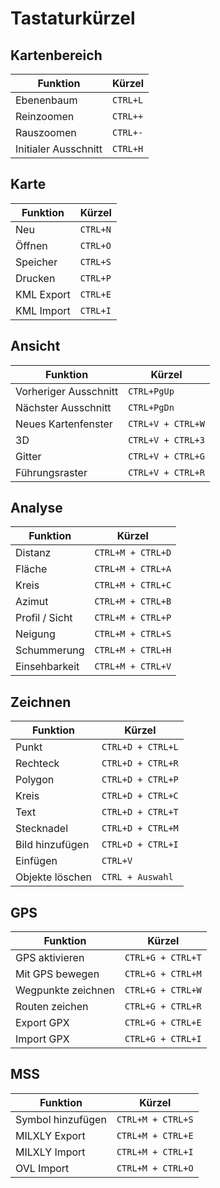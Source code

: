 # Tastaturkürzel

## Kartenbereich
| Funktion              | Kürzel            |
|-----------------------|-------------------|
| Ebenenbaum            | `CTRL+L`          |
| Reinzoomen            | `CTRL++`          |
| Rauszoomen            | `CTRL+-`          |
| Initialer Ausschnitt  |`CTRL+H`           |

## Karte
| Funktion              | Kürzel            |
|-----------------------|-------------------|
| Neu                   | `CTRL+N`          |
| Öffnen                | `CTRL+O`          |
| Speicher              | `CTRL+S`          |
| Drucken               | `CTRL+P`          |
| KML Export            | `CTRL+E`          |
| KML Import            | `CTRL+I`          |

## Ansicht
| Funktion              | Kürzel            |
|-----------------------|-------------------|
| Vorheriger Ausschnitt | `CTRL+PgUp`       |
| Nächster Ausschnitt   | `CTRL+PgDn`       |
| Neues Kartenfenster   | `CTRL+V + CTRL+W` |
| 3D                    | `CTRL+V + CTRL+3` |
| Gitter                | `CTRL+V + CTRL+G` |
| Führungsraster        | `CTRL+V + CTRL+R` |

## Analyse
| Funktion              | Kürzel            |
|-----------------------|-------------------|
| Distanz               | `CTRL+M + CTRL+D` |
| Fläche                | `CTRL+M + CTRL+A` |
| Kreis                 | `CTRL+M + CTRL+C` |
| Azimut                | `CTRL+M + CTRL+B` |
| Profil / Sicht        | `CTRL+M + CTRL+P` |
| Neigung               | `CTRL+M + CTRL+S` |
| Schummerung           | `CTRL+M + CTRL+H` |
| Einsehbarkeit         | `CTRL+M + CTRL+V` |

## Zeichnen
| Funktion              | Kürzel            |
|-----------------------|-------------------|
| Punkt                 | `CTRL+D + CTRL+L` |
| Rechteck              | `CTRL+D + CTRL+R` |
| Polygon               | `CTRL+D + CTRL+P` |
| Kreis                 | `CTRL+D + CTRL+C` |
| Text                  | `CTRL+D + CTRL+T` |
| Stecknadel            | `CTRL+D + CTRL+M` |
| Bild hinzufügen       | `CTRL+D + CTRL+I` |
| Einfügen              | `CTRL+V`          |
| Objekte löschen       | `CTRL + Auswahl`  |

## GPS
| Funktion              | Kürzel            |
|-----------------------|-------------------|
| GPS aktivieren        | `CTRL+G + CTRL+T` |
| Mit GPS bewegen       | `CTRL+G + CTRL+M` |
| Wegpunkte zeichnen    | `CTRL+G + CTRL+W` |
| Routen zeichen        | `CTRL+G + CTRL+R` |
| Export GPX            | `CTRL+G + CTRL+E` |
| Import GPX            | `CTRL+G + CTRL+I` |

## MSS
| Funktion              | Kürzel            |
|-----------------------|-------------------|
| Symbol hinzufügen     | `CTRL+M + CTRL+S` |
| MILXLY Export         | `CTRL+M + CTRL+E` |
| MILXLY Import         | `CTRL+M + CTRL+I` |
| OVL Import            | `CTRL+M + CTRL+O` |
